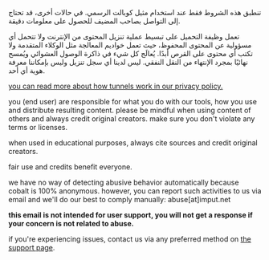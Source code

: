 <script lang="ts">
    import { t } from "$lib/i18n/translations";
    import SectionHeading from "$components/misc/SectionHeading.svelte";
</script>

<section id="general">
<SectionHeading
    title={$t("about.heading.general")}
    sectionId="general"
/>

تنطبق هذه الشروط فقط عند استخدام مثيل كوبالت الرسمي. في حالات أخرى، قد تحتاج إلى
التواصل بصاحب المضيف للحصول على معلومات دقيقة.
</section>

<section id="saving">
<SectionHeading
    title={$t("about.heading.saving")}
    sectionId="saving"
/>

تعمل وظيفة التحميل على تبسيط عملية تنزيل المحتوى من الإنترنت ولا تتحمل أي
مسؤولية عن المحتوى المحفوظ، حيث تعمل خواديم المعالجة مثل الوكلاء المتقدمة ولا
تكتب أي محتوى على القرص أبدًا. يُعالَج كل شيء في ذاكرة الوصول العشوائي ويُمسح
نهائيًا بمجرد الإنتهاء من النقل النفقي. ليس لدينا أي سجل تنزيل وليس بإمكاننا
معرفة هوية أي أحد.

[you can read more about how tunnels work in our privacy
policy.](/about/privacy)
</section>

<section id="responsibility">
<SectionHeading
    title={$t("about.heading.responsibility")}
    sectionId="responsibility"
/>

you (end user) are responsible for what you do with our tools, how you use and
distribute resulting content. please be mindful when using content of others and
always credit original creators. make sure you don't violate any terms or
licenses.

when used in educational purposes, always cite sources and credit original
creators.

fair use and credits benefit everyone.
</section>

<section id="abuse">
<SectionHeading
    title={$t("about.heading.abuse")}
    sectionId="abuse"
/>

we have no way of detecting abusive behavior automatically because cobalt is
100% anonymous. however, you can report such activities to us via email and
we'll do our best to comply manually: abuse[at]imput.net

**this email is not intended for user support, you will not get a response if
your concern is not related to abuse.**

if you're experiencing issues, contact us via any preferred method on [the
support page](/about/community).
</section>
